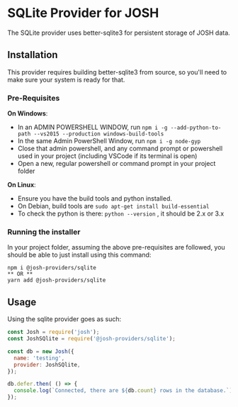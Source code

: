 # SQLite Provider for JOSH

The SQLite provider uses better-sqlite3 for persistent storage of JOSH data.

## Installation

This provider requires building better-sqlite3 from source, so you'll need to make sure your system
is ready for that. 

### Pre-Requisites

**On Windows**:

- In an ADMIN POWERSHELL WINDOW, run `npm i -g --add-python-to-path --vs2015 --production windows-build-tools`
- In the same Admin PowerShell Window, run `npm i -g node-gyp`
- Close that admin powershell, and any command prompt or powershell used in your project (including VSCode if its terminal is open)
- Open a new, regular powershell or command prompt in your project folder

**On Linux**:
- Ensure you have the build tools and python installed. 
- On Debian, build tools are `sudo apt-get install build-essential`
- To check the python is there: `python --version` , it should be 2.x or 3.x

### Running the installer

In your project folder, assuming the above pre-requisites are followed, you should be able to just install using this command: 

```
npm i @josh-providers/sqlite
** OR **
yarn add @josh-providers/sqlite
```

## Usage

Using the sqlite provider goes as such: 

```js
const Josh = require('josh');
const JoshSQlite = require('@josh-providers/sqlite');

const db = new Josh({
  name: 'testing',
  provider: JoshSQlite,
});

db.defer.then( () => {
  console.log(`Connected, there are ${db.count} rows in the database.`);
});
```
